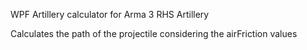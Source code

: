 WPF Artillery calculator for Arma 3 RHS Artillery

Calculates the path of the projectile considering the airFriction values